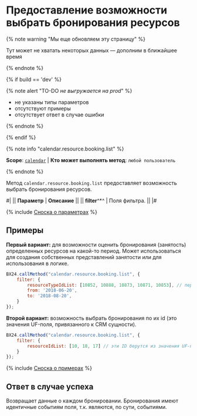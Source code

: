 # Предоставление возможности выбрать бронирования ресурсов

{% note warning "Мы еще обновляем эту страницу" %}

Тут может не хватать некоторых данных — дополним в ближайшее время

{% endnote %}

{% if build == 'dev' %}

{% note alert "TO-DO _не выгружается на prod_" %}

- не указаны типы параметров
- отсутствуют примеры
- отсутствует ответ в случае ошибки

{% endnote %}

{% endif %}

{% note info "calendar.resource.booking.list" %}

**Scope**: [`calendar`](../scopes/permissions.md) | **Кто может выполнять метод**: `любой пользователь`

{% endnote %}

Метод `calendar.resource.booking.list` предоставляет возможность выбрать бронирования ресурсов.

#|
|| **Параметр** | **Описание** ||
|| **filter**^*^ | Поля фильтра. ||
|#

{% include [Сноска о параметрах](../../_includes/required.md) %}

## Примеры

**Первый вариант:** для возможности оценить бронирования (занятость) определенных ресурсов на какой-то период. Может использоваться для создания собственных представлений занятости или для использования в логике.

```js
BX24.callMethod("calendar.resource.booking.list", {
    filter: {
        resourceTypeIdList: [10852, 10888, 10873, 10871, 10853], // передается список id ресурсов, которые можно выбрать методом calendar.resource.list
        from: '2018-06-20',
        to: '2018-08-20',
    }
});
```

**Второй вариант:** возможность выбрать бронирования по их id (это значения UF-поля, привязанного к CRM сущности).

```js
BX24.callMethod("calendar.resource.booking.list", {
    filter: {
        resourceIdList: [10, 18, 17] // эти ID берутся из значения UF-поля типа resourcebooking у CRM сущностей LEAD|DEAL
    }
});
```

{% include [Сноска о примерах](../../_includes/examples.md) %}

## Ответ в случае успеха

Возвращает данные о каждом бронировании. Бронирования имеют идентичные событиям поля, т.к. являются, по сути, событиями.